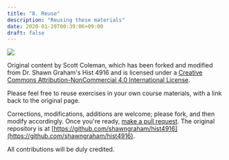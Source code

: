 ```yaml
---
title: "8. Reuse"
description: "Reusing these materials"
date: 2020-01-28T00:39:06+09:00
draft: false
---
```


![](https://licensebuttons.net/l/by-nc/4.0/88x31.png)

Original content by Scott Coleman, which has been forked and modified from Dr. Shawn Graham's Hist 4916 and is licensed under a [Creative Commons Attribution-NonCommercial 4.0 International License](https://creativecommons.org/licenses/by-nc/4.0/).

Please feel free to reuse exercises in your own course materials, with a link back to the original page.

Corrections, modifications, additions are welcome; please fork, and then modify accordingly. Once you're ready, [make a pull request](https://help.github.com/en/github/collaborating-with-issues-and-pull-requests/creating-a-pull-request). The original repository is at [https://github.com/shawngraham/hist4916](https://github.com/shawngraham/hist4916).

All contributions will be duly credited.
